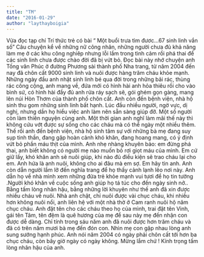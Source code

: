 ```yaml
---
title: "TM"
date: "2016-01-29"
author: "laythayboigia"
---
```


Vừa đọc tạp chí Trí thức trẻ có bài 
“ Một buổi trưa tìm đươc…67 sinh linh vắn số” 
Câu chuyện kể về những nữ công nhân, những người chưa đủ khả năng làm mẹ ở các khu công nghiêp nhưng lỗi lầm trong tình cảm rồi phá thai để các sinh linh chưa được chào đời đã bị vứt bỏ.
Đọc bài này nhớ chuyện anh Tống văn Phúc ở đường Phương sài thành phố Nha trang, từ năm 2004 đến nay đã chôn cất 9000 sinh linh và nuôi được  hàng trăm cháu khỏe mạnh.
Những ngày đầu anh nhặt sinh linh bé qua đời trong những bãi rác, thùng rác công cộng, anh mang về, đứa mới có hình hài anh hỏa thiêu rồi cho vào bình sứ, có hình hài đầy đủ anh rửa ráy sạch sẽ, gói ghém gọn gàng, mang lên núi Hòn Thơm của thành phố chôn cất.
Anh còn đến bệnh viện, nhà hộ sinh thu gom những sinh linh bất hạnh. Lúc đầu nhiều người, ngờ vực, dị nghị, nhưng dần họ hiểu việc anh làm nên sẵn sàng giúp đỡ. 
Một số người còn làm thiên nguyện cùng anh.
Một thời gian anh nghĩ làm mãi thế này thì không cứu vớt được sự sống cho các cháu mà có thể ngày một nhiều thêm.
Thế rồi anh đến bệnh viện, nhà hộ sinh tâm sự với những bà mẹ đang suy sụp tinh thần, đang gặp hoàn cảnh khó khăn, đang hoang mang, có ý định vứt bỏ phần máu thịt của mình.
Anh nhẹ nhàng khuyên bảo: em đừng phá thai, anh biết không có người mẹ nào muốn bỏ rơi giọt máu của mình. Em cứ giữ lấy, khó khăn anh sẽ nuôi giúp, khi nào đủ điều kiện sẽ trao cháu lại cho em. Anh hứa là anh nuôi, không cho ai đâu mà em sợ. Em hãy tin anh.
Anh còn dẫn người lầm lỡ đến nghĩa trang để họ thấy cảnh lạnh lẽo nơi này. Anh dẫn họ về nhà mình xem những đửa trẻ khỏe mạnh vui tươi để họ tin tưởng .Người khó khăn về cuộc sống anh giúp họ tá túc cho đến ngày sinh nở..
Bằng tấm lòng nhân hậu, bằng những lời khuyên như thế anh đã xin được nhiều cháu về nuôi. Nhà anh chật, chỉ nuôi được vài chục cháu, khi nhiều hơn không nuôi nổi, anh liên hệ với một nhà thờ ở Cam ranh nuôi hộ  năm chục cháu.
Anh đặt tên cho các cháu theo họ của mình, trai đặt tên Vinh, gái tên Tâm, tên đệm là quê hương của mẹ để sau này mẹ đến nhận con được dễ dàng.
Chỉ tính trong sáu năm anh đã nuôi được hơn trăm cháu và đã có trên năm mươi bà mẹ đến đón con. Nhìn mẹ con gặp nhau lòng anh sung sướng hạnh phúc.
Anh nói năm 2004 có ngày phải chôn cất tới hơn ba chục cháu, còn bây giờ ngày có ngày không.
Mừng lắm chứ ! 
Kính trọng tấm lòng nhân hậu của anh.
